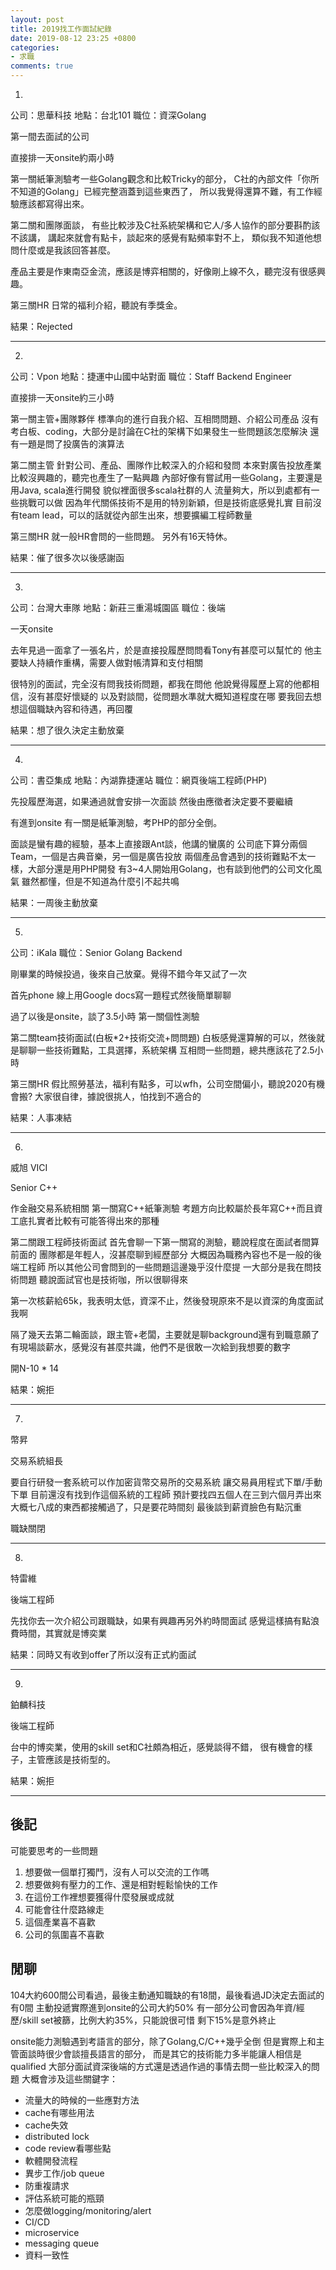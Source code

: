 ```yaml
---
layout: post
title: 2019找工作面試紀錄
date: 2019-08-12 23:25 +0800
categories:
- 求職
comments: true
---
```


1.

公司：思華科技
地點：台北101
職位：資深Golang

第一間去面試的公司

直接排一天onsite約兩小時

第一關紙筆測驗考一些Golang觀念和比較Tricky的部分，
C社的內部文件「你所不知道的Golang」已經完整涵蓋到這些東西了，
所以我覺得還算不難，有工作經驗應該都寫得出來。

第二關和團隊面談，
有些比較涉及C社系統架構和它人/多人協作的部分要斟酌該不該講，
講起來就會有點卡，談起來的感覺有點頻率對不上，
類似我不知道他想問什麼或是我該回答甚麼。

產品主要是作東南亞金流，應該是博弈相關的，好像剛上線不久，聽完沒有很感興趣。

第三關HR
日常的福利介紹，聽說有季獎金。

結果：Rejected

---

2.

公司：Vpon
地點：捷運中山國中站對面
職位：Staff Backend Engineer

直接排一天onsite約三小時

第一關主管+團隊夥伴
標準向的進行自我介紹、互相問問題、介紹公司產品
沒有考白板、coding，大部分是討論在C社的架構下如果發生一些問題該怎麼解決
還有一題是問了投廣告的演算法

第二關主管
針對公司、產品、團隊作比較深入的介紹和發問
本來對廣告投放產業比較沒興趣的，聽完也產生了一點興趣
內部好像有嘗試用一些Golang，主要還是用Java, scala進行開發
貌似裡面很多scala社群的人
流量夠大，所以到處都有一些挑戰可以做
因為年代關係技術不是用的特別新穎，但是技術底感覺扎實
目前沒有team lead，可以的話就從內部生出來，想要擴編工程師數量

第三關HR
就一般HR會問的一些問題。
另外有16天特休。

結果：催了很多次以後感謝函

---

3.

公司：台灣大車隊
地點：新莊三重湯城園區
職位：後端

一天onsite

去年見過一面拿了一張名片，於是直接投履歷問問看Tony有甚麼可以幫忙的
他主要缺人持續作重構，需要人做對帳清算和支付相關

很特別的面試，完全沒有問我技術問題，都我在問他
他說覺得履歷上寫的他都相信，沒有甚麼好懷疑的
以及對談間，從問題水準就大概知道程度在哪
要我回去想想這個職缺內容和待遇，再回覆

結果：想了很久決定主動放棄

---

4.

公司：書亞集成
地點：內湖靠捷運站
職位：網頁後端工程師(PHP)

先投履歷海選，如果通過就會安排一次面談
然後由應徵者決定要不要繼續

有進到onsite
有一關是紙筆測驗，考PHP的部分全倒。

面談是蠻有趣的經驗，基本上直接跟Ant談，他講的蠻廣的
公司底下算分兩個Team，一個是古典音樂，另一個是廣告投放
兩個產品會遇到的技術難點不太一樣，大部分還是用PHP開發
有3~4人開始用Golang，也有談到他們的公司文化風氣
雖然都懂，但是不知道為什麼引不起共鳴

結果：一周後主動放棄

---

5.

公司：iKala
職位：Senior Golang Backend

剛畢業的時候投過，後來自己放棄。覺得不錯今年又試了一次

首先phone
線上用Google docs寫一題程式然後簡單聊聊

過了以後是onsite，談了3.5小時
第一關個性測驗

第二關team技術面試(白板*2+技術交流+問問題)
白板感覺還算解的可以，然後就是聊聊一些技術難點，工具選擇，系統架構
互相問一些問題，總共應該花了2.5小時

第三關HR
假比照勞基法，福利有點多，可以wfh，公司空間偏小，聽說2020有機會搬?
大家很自律，據說很挑人，怕找到不適合的

結果：人事凍結

---

6.

威旭 VICI

Senior C++

作金融交易系統相關
第一關寫C++紙筆測驗
考題方向比較屬於長年寫C++而且資工底扎實者比較有可能答得出來的那種

第二關跟工程師技術面試
首先會聊一下第一關寫的測驗，聽說程度在面試者間算前面的
團隊都是年輕人，沒甚麼聊到經歷部分
大概因為職務內容也不是一般的後端工程師
所以其他公司會問到的一些問題這邊幾乎沒什麼提
一大部分是我在問技術問題
聽說面試官也是技術咖，所以很聊得來

第一次核薪給65k，我表明太低，資深不止，然後發現原來不是以資深的角度面試我啊

隔了幾天去第二輪面談，跟主管+老闆，主要就是聊background還有到職意願了
有現場談薪水，感覺沒有甚麼共識，他們不是很敢一次給到我想要的數字

開N-10 * 14

結果：婉拒

---

7.

幣昇

交易系統組長

要自行研發一套系統可以作加密貨幣交易所的交易系統
讓交易員用程式下單/手動下單
目前還沒有找到作這個系統的工程師
預計要找四五個人在三到六個月弄出來
大概七八成的東西都接觸過了，只是要花時間刻
最後談到薪資臉色有點沉重

職缺關閉

---

8.

特雷維

後端工程師

先找你去一次介紹公司跟職缺，如果有興趣再另外約時間面試
感覺這樣搞有點浪費時間，其實就是博奕業

結果：同時又有收到offer了所以沒有正式約面試

---

9.

鉑麟科技

後端工程師

台中的博奕業，使用的skill set和C社頗為相近，感覺談得不錯，
很有機會的樣子，主管應該是技術型的。

結果：婉拒

---

## 後記

可能要思考的一些問題

1. 想要做一個單打獨鬥，沒有人可以交流的工作嗎
2. 想要做夠有壓力的工作、還是相對輕鬆愉快的工作
3. 在這份工作裡想要獲得什麼發展或成就
4. 可能會往什麼路線走
5. 這個產業喜不喜歡
6. 公司的氛圍喜不喜歡

## 閒聊

104大約600間公司看過，最後主動通知職缺的有18間，最後看過JD決定去面試的有0間
主動投遞實際進到onsite的公司大約50%
有一部分公司會因為年資/經歷/skill set被篩，比例大約35%，只能說很可惜
剩下15%是意外終止

onsite能力測驗遇到考語言的部分，除了Golang,C/C++幾乎全倒
但是實際上和主管面談時很少會談擅長語言的部分，
而是其它的技術能力多半能讓人相信是qualified
大部分面試資深後端的方式還是透過作過的事情去問一些比較深入的問題
大概會涉及這些關鍵字：
- 流量大的時候的一些應對方法
- cache有哪些用法
- cache失效
- distributed lock
- code review看哪些點
- 軟體開發流程
- 異步工作/job queue
- 防重複請求
- 評估系統可能的瓶頸
- 怎麼做logging/monitoring/alert
- CI/CD
- microservice
- messaging queue
- 資料一致性


